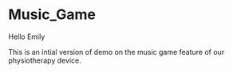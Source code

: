 # Music_Game
Hello Emily

This is an intial version of demo on the music game feature of our physiotherapy device. 
